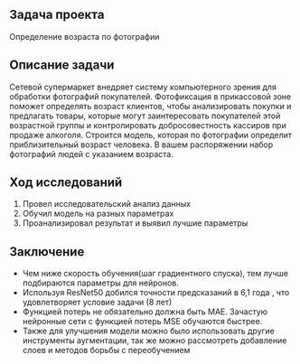 ## Задача проекта

Определение возраста по фотографии

## Описание задачи

Сетевой супермаркет внедряет систему компьютерного зрения для обработки фотографий покупателей. Фотофиксация в прикассовой зоне поможет 
определять возраст клиентов, чтобы анализировать покупки и предлагать товары, которые могут заинтересовать покупателей этой возрастной группы и 
контролировать добросовестность кассиров при продаже алкоголя. Строится модель, которая по фотографии определит приблизительный возраст 
человека. В вашем распоряжении набор фотографий людей с указанием возраста.

## Ход исследований
1. Провел исследовательский анализ данных
2. Обучил модель на разных параметрах
3. Проанализировал результат и выявил лучшие параметры

## Заключение

- Чем ниже скорость обучения(шаг градиентного спуска), тем лучше подбираются параметры для нейронов.
- Используя ResNet50 добился точности предсказаний в 6,1 года , что удовлетворяет условие задачи (8 лет)
- Функцией потерь не обязательно должна быть MAE. Зачастую нейронные сети с функцией потерь MSE обучаются быстрее.
- Также для улучшения модели можно было использовать другие инструменты аугментации, так же можно рассмотреть добавление слоев и методов борьбы с переобучением
